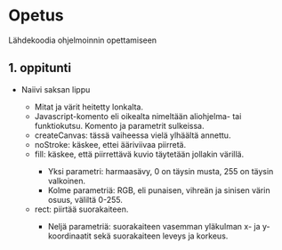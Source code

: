 # Opetus
Lähdekoodia ohjelmoinnin opettamiseen

<h2>1. oppitunti</h2>

<ul>
  <li>Naiivi saksan lippu</li>
  <ul>
    <li>Mitat ja värit heitetty lonkalta.</li>
    <li>Javascript-komento eli oikealta nimeltään aliohjelma- tai funktiokutsu. Komento ja parametrit sulkeissa.</li>
    <li>createCanvas: tässä vaiheessa vielä ylhäältä annettu.</li>
    <li>noStroke: käskee, ettei ääriviivaa piirretä.</li>
    <li>fill: käskee, että piirrettävä kuvio täytetään jollakin värillä.</li>
    <ul>
      <li>Yksi parametri: harmaasävy, 0 on täysin musta, 255 on täysin valkoinen.</li>
      <li>Kolme parametriä: RGB, eli punaisen, vihreän ja sinisen värin osuus, väliltä 0-255.</li>
    </ul>
    <li>rect: piirtää suorakaiteen.</li>
    <ul>
      <li>Neljä parametriä: suorakaiteen vasemman yläkulman x- ja y-koordinaatit sekä suorakaiteen leveys ja korkeus.</li>
    </ul>
  </ul>
</ul>
 
